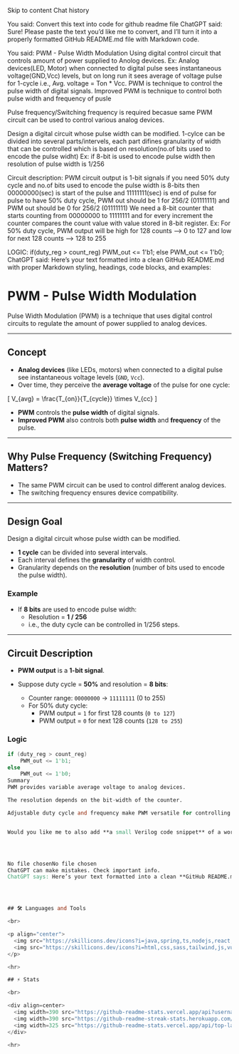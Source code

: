 Skip to content
Chat history

You said:
Convert this text into code for github readme file
ChatGPT said:
Sure! Please paste the text you’d like me to convert, and I’ll turn it into a properly formatted GitHub README.md file with Markdown code.

You said:
PWM - Pulse Width Modulation
Using digital control circuit that controls amount of power supplied to Anolog devices.
Ex: Analog devices(LED, Motor) when connected to digital pulse sees instantaneous voltage(GND,Vcc) levels, but on long run it sees average of voltage pulse for 1-cycle i.e., Avg. voltage = Ton * Vcc.
PWM is technique to control the pulse width of digital signals.
Improved PWM is technique to control both pulse width and frequency of pusle

Pulse frequency/Switching frequency is required becasue same PWM circuit can be used to control various analog devices. 

Design a digital circuit whose pulse width can be modified.
1-cylce can be divided into several parts/intervels, each part difines granularity of width that can be controlled which is based on resolution(no.of bits used to encode the pulse widht)
Ex: if 8-bit is used to encode pulse width then resolution of pulse width is 1/256

Circuit description:
PWM circuit output is 1-bit signals
if you need 50% duty cycle and no.of bits used to encode the pulse width is 8-bits then
00000000(sec) is start of the pulse and 11111111(sec) is end of pulse
for pulse to have 50% duty cycle, PWM out should be 1 for 256/2 (01111111) and PWM out should be 0 for 256/2 (01111111)
We need a 8-bit counter that starts counting from 00000000 to 11111111 and for every increment the counter compares the count value with value stored in 8-bit register.
Ex: For 50% duty cycle, PWM output will be high for 128 counts --> 0 to 127 and low for next 128 counts --> 128 to 255

LOGIC: if(duty_reg > count_reg)
        PWM_out <= 1'b1;
	   else
	    PWM_out <= 1'b0;
ChatGPT said:
Here’s your text formatted into a clean GitHub README.md with proper Markdown styling, headings, code blocks, and examples:

# PWM - Pulse Width Modulation

Pulse Width Modulation (PWM) is a technique that uses digital control circuits to regulate the amount of power supplied to analog devices.

---

## Concept

- **Analog devices** (like LEDs, motors) when connected to a digital pulse see instantaneous voltage levels (`GND`, `Vcc`).
- Over time, they perceive the **average voltage** of the pulse for one cycle:

\[
V_{avg} = \frac{T_{on}}{T_{cycle}} \times V_{cc}
\]

- **PWM** controls the **pulse width** of digital signals.
- **Improved PWM** also controls both **pulse width** and **frequency** of the pulse.

---

## Why Pulse Frequency (Switching Frequency) Matters?

- The same PWM circuit can be used to control different analog devices.
- The switching frequency ensures device compatibility.

---

## Design Goal

Design a digital circuit whose pulse width can be modified.

- **1 cycle** can be divided into several intervals.
- Each interval defines the **granularity** of width control.
- Granularity depends on the **resolution** (number of bits used to encode the pulse width).

### Example

- If **8 bits** are used to encode pulse width:
  - Resolution = **1 / 256**
  - i.e., the duty cycle can be controlled in 1/256 steps.

---

## Circuit Description

- **PWM output** is a **1-bit signal**.
- Suppose duty cycle = **50%** and resolution = **8 bits**:

  - Counter range: `00000000` → `11111111` (0 to 255)
  - For 50% duty cycle:
    - PWM output = `1` for first 128 counts (`0 to 127`)
    - PWM output = `0` for next 128 counts (`128 to 255`)

### Logic

```verilog
if (duty_reg > count_reg)
    PWM_out <= 1'b1;
else
    PWM_out <= 1'b0;
Summary
PWM provides variable average voltage to analog devices.

The resolution depends on the bit-width of the counter.

Adjustable duty cycle and frequency make PWM versatile for controlling various analog devices like LEDs, motors, etc.


Would you like me to also add **a small Verilog code snippet** of a working 8-bit PWM module (counter + comparator) so the README looks more practical for GitHub?




No file chosenNo file chosen
ChatGPT can make mistakes. Check important info.
ChatGPT says: Here’s your text formatted into a clean **GitHub README.md** with proper Markdown styling, headings, code blocks, and examples: ```markdown # PWM - Pulse Width Modulation Pulse Width Modulation (PWM) is a technique that uses digital control circuits to regulate the amount of power supplied to analog devices. --- ## Concept - **Analog devices** (like LEDs, motors) when connected to a digital pulse see instantaneous voltage levels (`GND`, `Vcc`). - Over time, they perceive the **average voltage** of the pulse for one cycle: \[ V_{avg} = \frac{T_{on}}{T_{cycle}} \times V_{cc} \] - **PWM** controls the **pulse width** of digital signals. - **Improved PWM** also controls both **pulse width** and **frequency** of the pulse. --- ## Why Pulse Frequency (Switching Frequency) Matters? - The same PWM circuit can be used to control different analog devices. - The switching frequency ensures device compatibility. --- ## Design Goal Design a digital circuit whose pulse width can be modified. - **1 cycle** can be divided into several intervals. - Each interval defines the **granularity** of width control. - Granularity depends on the **resolution** (number of bits used to encode the pulse width). ### Example - If **8 bits** are used to encode pulse width: - Resolution = **1 / 256** - i.e., the duty cycle can be controlled in 1/256 steps. --- ## Circuit Description - **PWM output** is a **1-bit signal**. - Suppose duty cycle = **50%** and resolution = **8 bits**: - Counter range: `00000000` → `11111111` (0 to 255) - For 50% duty cycle: - PWM output = `1` for first 128 counts (`0 to 127`) - PWM output = `0` for next 128 counts (`128 to 255`) ### Logic ```verilog if (duty_reg > count_reg) PWM_out <= 1'b1; else PWM_out <= 1'b0; ``` --- ## Summary - PWM provides **variable average voltage** to analog devices. - The **resolution** depends on the bit-width of the counter. - Adjustable **duty cycle** and **frequency** make PWM versatile for controlling various analog devices like LEDs, motors, etc. ``` Would you like me to also add **a small Verilog code snippet** of a working 8-bit PWM module (counter + comparator) so the README looks more practical for GitHub?




## 🛠️ Languages and Tools

<br>

<p align="center">
  <img src="https://skillicons.dev/icons?i=java,spring,ts,nodejs,react,nextjs,mongodb,postgres,prisma" />
  <img src="https://skillicons.dev/icons?i=html,css,sass,tailwind,js,vue,redux,d3,git,postman,figma" />
</p>

<hr>

## ⚡️ Stats

<br>

<div align=center>
  <img width=390 src="https://github-readme-stats.vercel.app/api?username=Mohammed-Mairajuddin-Musharraf&theme=transparent&count_private=true&show_icons=true&rank_icon=github&locale=en" alt="ChijiokeOkorji's GitHub Stats" />
  <img width=390 src="https://github-readme-streak-stats.herokuapp.com/?user=Mohammed-Mairajuddin-Musharraf&theme=transparent&count_private=true&border_radius=10&locale=en" alt="ChijiokeOkorji's" />
  <img width=325 src="https://github-readme-stats.vercel.app/api/top-langs?username=Mohammed-Mairajuddin-Musharraf&theme=transparent&layout=donut&hide=css&langs_count=8&border_radius=10&show_icons=true&locale=en" alt="ChijiokeOkorji's Most Used Languages" />
</div>

<hr>


